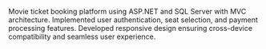 Movie ticket booking platform using ASP.NET and SQL Server with MVC architecture. Implemented user authentication, seat selection, and payment processing features. Developed responsive design ensuring cross-device compatibility and seamless user experience.

